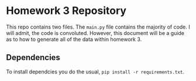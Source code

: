 # Homework 3 Repository
This repo contains two files. The `main.py` file contains the majority of code.
I will admit, the code is convoluted.
However, this document will be a guide as to how to generate all of the data within homework 3.

## Dependencies

To install dependcies you do the usual, `pip install -r requirements.txt`.


